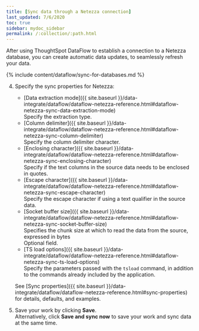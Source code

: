 ```yaml
---
title: [Sync data through a Netezza connection]
last_updated: 7/6/2020
toc: true
sidebar: mydoc_sidebar
permalink: /:collection/:path.html
---
```

After using ThoughtSpot DataFlow to establish a connection to a Netezza database, you can create automatic data updates, to seamlessly refresh your data.

{% include content/dataflow/sync-for-databases.md %}

4. Specify the sync properties for Netezza:

   <!--![Enter connection details]({{ site.baseurl }}/images/dataflow-netezza-sync.png "Enter connection details")-->

   * [Data extraction mode]({{ site.baseurl }}/data-integrate/dataflow/dataflow-netezza-reference.html#dataflow-netezza-sync-data-extraction-mode)<br/>Specify the extraction type.
   * [Column delimiter]({{ site.baseurl }}/data-integrate/dataflow/dataflow-netezza-reference.html#dataflow-netezza-sync-column-delimiter)<br/>Specify the column delimiter character.
   * [Enclosing character]({{ site.baseurl }}/data-integrate/dataflow/dataflow-netezza-reference.html#dataflow-netezza-sync-enclosing-character)<br/>Specify if the text columns in the source data needs to be enclosed in quotes.
   * [Escape character]({{ site.baseurl }}/data-integrate/dataflow/dataflow-netezza-reference.html#dataflow-netezza-sync-escape-character)<br/>Specify the escape character if using a text qualifier in the source data.
   * [Socket buffer size]({{ site.baseurl }}/data-integrate/dataflow/dataflow-netezza-reference.html#dataflow-netezza-sync-socket-buffer-size)<br/>Specifies the chunk size at which to read the data from the source, expressed in bytes<br/>Optional field.
   * [TS load options]({{ site.baseurl }}/data-integrate/dataflow/dataflow-netezza-reference.html#dataflow-netezza-sync-ts-load-options)<br/>Specify the parameters passed with the <code>tsload</code> command, in addition to the commands already included by the application.

   See [Sync properties]({{ site.baseurl }}/data-integrate/dataflow/dataflow-netezza-reference.html#sync-properties) for details, defaults, and examples.

5. Save your work by clicking **Save**.<br/>Alternatively, click **Save and sync now** to save your work and sync data at the same time.
